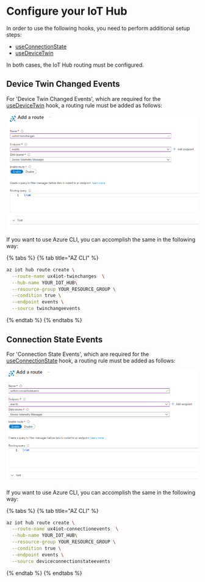 # Configure your IoT Hub

In order to use the following hooks, you need to perform additional setup steps:

* [useConnectionState](../using-react/hooks.md#useconnectionstate)
* [useDeviceTwin](../using-react/hooks.md#usedevicetwin)

In both cases, the IoT Hub routing must be configured.

## Device Twin Changed Events

For 'Device Twin Changed Events', which are required for the [useDeviceTwin](../using-react/hooks.md#usedevicetwin) hook, a routing rule must be added as follows:

![](../.gitbook/assets/image%20%2814%29.png)

If you want to use Azure CLI, you can accomplish the same in the following way:

{% tabs %}
{% tab title="AZ CLI" %}
```bash
az iot hub route create \
  --route-name ux4iot-twinchanges  \
  --hub-name YOUR_IOT_HUB\
  --resource-group YOUR_RESOURCE_GROUP \
  --condition true \
  --endpoint events \
  --source twinchangeevents
```
{% endtab %}
{% endtabs %}

## Connection State Events

For 'Connection State Events', which are required for the [useConnectionState](../using-react/hooks.md#useconnectionstate) hook, a routing rule must be added as follows:

![](../.gitbook/assets/image%20%2815%29.png)

If you want to use Azure CLI, you can accomplish the same in the following way:

{% tabs %}
{% tab title="AZ CLI" %}
```bash
az iot hub route create \
  --route-name ux4iot-connectionevents  \
  --hub-name YOUR_IOT_HUB\
  --resource-group YOUR_RESOURCE_GROUP \
  --condition true \
  --endpoint events \
  --source deviceconnectionstateevents
```
{% endtab %}
{% endtabs %}

